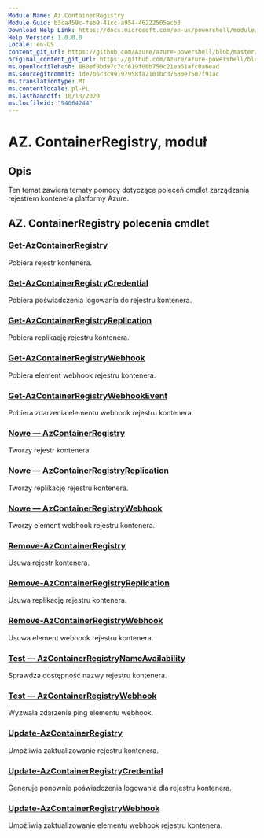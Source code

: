 ```yaml
---
Module Name: Az.ContainerRegistry
Module Guid: b3ca459c-feb9-41cc-a954-46222505acb3
Download Help Link: https://docs.microsoft.com/en-us/powershell/module/az.containerregistry
Help Version: 1.0.0.0
Locale: en-US
content_git_url: https://github.com/Azure/azure-powershell/blob/master/src/ContainerRegistry/ContainerRegistry/help/Az.ContainerRegistry.md
original_content_git_url: https://github.com/Azure/azure-powershell/blob/master/src/ContainerRegistry/ContainerRegistry/help/Az.ContainerRegistry.md
ms.openlocfilehash: 880ef9bd97c7cf619f00b750c21ea61afc0a6ead
ms.sourcegitcommit: 1de2b6c3c99197958fa2101bc37680e7507f91ac
ms.translationtype: MT
ms.contentlocale: pl-PL
ms.lasthandoff: 10/13/2020
ms.locfileid: "94064244"
---
```

# AZ. ContainerRegistry, moduł
## Opis
Ten temat zawiera tematy pomocy dotyczące poleceń cmdlet zarządzania rejestrem kontenera platformy Azure.

## AZ. ContainerRegistry polecenia cmdlet
### [Get-AzContainerRegistry](Get-AzContainerRegistry.md)
Pobiera rejestr kontenera.

### [Get-AzContainerRegistryCredential](Get-AzContainerRegistryCredential.md)
Pobiera poświadczenia logowania do rejestru kontenera.

### [Get-AzContainerRegistryReplication](Get-AzContainerRegistryReplication.md)
Pobiera replikację rejestru kontenera.

### [Get-AzContainerRegistryWebhook](Get-AzContainerRegistryWebhook.md)
Pobiera element webhook rejestru kontenera.

### [Get-AzContainerRegistryWebhookEvent](Get-AzContainerRegistryWebhookEvent.md)
Pobiera zdarzenia elementu webhook rejestru kontenera.

### [Nowe — AzContainerRegistry](New-AzContainerRegistry.md)
Tworzy rejestr kontenera.

### [Nowe — AzContainerRegistryReplication](New-AzContainerRegistryReplication.md)
Tworzy replikację rejestru kontenera.

### [Nowe — AzContainerRegistryWebhook](New-AzContainerRegistryWebhook.md)
Tworzy element webhook rejestru kontenera.

### [Remove-AzContainerRegistry](Remove-AzContainerRegistry.md)
Usuwa rejestr kontenera.

### [Remove-AzContainerRegistryReplication](Remove-AzContainerRegistryReplication.md)
Usuwa replikację rejestru kontenera.

### [Remove-AzContainerRegistryWebhook](Remove-AzContainerRegistryWebhook.md)
Usuwa element webhook rejestru kontenera.

### [Test — AzContainerRegistryNameAvailability](Test-AzContainerRegistryNameAvailability.md)
Sprawdza dostępność nazwy rejestru kontenera.

### [Test — AzContainerRegistryWebhook](Test-AzContainerRegistryWebhook.md)
Wyzwala zdarzenie ping elementu webhook.

### [Update-AzContainerRegistry](Update-AzContainerRegistry.md)
Umożliwia zaktualizowanie rejestru kontenera.

### [Update-AzContainerRegistryCredential](Update-AzContainerRegistryCredential.md)
Generuje ponownie poświadczenia logowania dla rejestru kontenera.

### [Update-AzContainerRegistryWebhook](Update-AzContainerRegistryWebhook.md)
Umożliwia zaktualizowanie elementu webhook rejestru kontenera.

